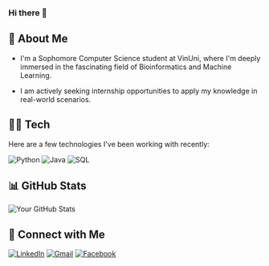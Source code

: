 ### Hi there 👋

<!--
**Haiiiiii/Haiiiiii** is a ✨ _special_ ✨ repository because its `README.md` (this file) appears on your GitHub profile.

Here are some ideas to get you started:

- 🔭 I’m currently working on ...
- 🌱 I’m currently learning ...
- 👯 I’m looking to collaborate on ...
- 🤔 I’m looking for help with ...
- 💬 Ask me about ...
- 📫 How to reach me: ...
- 😄 Pronouns: ...
- ⚡ Fun fact: ...
-->
## 🌱 About Me

- I'm a Sophomore Computer Science student at VinUni, where I'm deeply immersed in the fascinating field of Bioinformatics and Machine Learning.
  
- I am actively seeking internship opportunities to apply my knowledge in real-world scenarios.

## 👨‍💻 Tech
Here are a few technologies I've been working with recently:

![Python](https://img.shields.io/badge/Python-3776AB?style=for-the-badge&logo=python&logoColor=white)
![Java](https://img.shields.io/badge/Java-007396?style=for-the-badge&logo=java&logoColor=white)
![SQL](https://img.shields.io/badge/SQL-4479A1?style=for-the-badge&logo=MySQL&logoColor=white)

## 📊 GitHub Stats
![Your GitHub Stats](https://github-readme-stats.vercel.app/api?username=tlhtlh2211&show_icons=true)

## 🤝 Connect with Me
[![LinkedIn](https://img.shields.io/badge/LinkedIn-0077B5?style=for-the-badge&logo=linkedin&logoColor=white)](https://www.linkedin.com/in/tranlehai03/)
[![Gmail](https://img.shields.io/badge/Gmail-D14836?style=for-the-badge&logo=gmail&logoColor=white)](mailto:haitranle.contact@gmail.com)
[![Facebook](https://img.shields.io/badge/Facebook-1877F2?style=for-the-badge&logo=facebook&logoColor=white)](https://www.facebook.com/hai.trann.3114)

